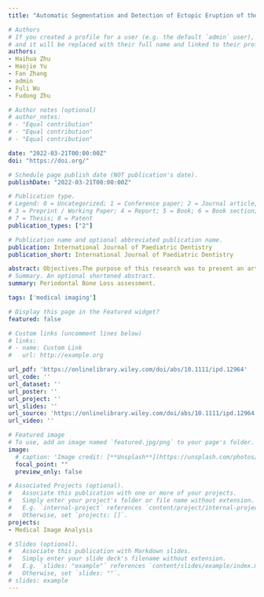 ```yaml
---
title: "Automatic Segmentation and Detection of Ectopic Eruption of the First Permanent Molars on Panoramic Radiographs Based on nnU‐Net"

# Authors
# If you created a profile for a user (e.g. the default `admin` user), write the username (folder name) here 
# and it will be replaced with their full name and linked to their profile.
authors:
- Haihua Zhu
- Haojie Yu
- Fan Zhang
- admin
- Fuli Wu
- Fudong Zhu

# Author notes (optional)
# author_notes:
# - "Equal contribution"
# - "Equal contribution"
# - "Equal contribution"

date: "2022-03-21T00:00:00Z"
doi: "https://doi.org/"

# Schedule page publish date (NOT publication's date).
publishDate: "2022-03-21T00:00:00Z"

# Publication type.
# Legend: 0 = Uncategorized; 1 = Conference paper; 2 = Journal article;
# 3 = Preprint / Working Paper; 4 = Report; 5 = Book; 6 = Book section;
# 7 = Thesis; 8 = Patent
publication_types: ["2"]

# Publication name and optional abbreviated publication name.
publication: International Journal of Paediatric Dentistry
publication_short: International Journal of Paediatric Dentistry

abstract: Objectives.The purpose of this research was to present an artificial intelligence (AI) model which can automatically segment and detect ectopic eruption of the permanent first molars (EMMs) in early mixed dentition on panoramic radiographs using no-new-Net (nnU-Net) model.Materials and Methods. 438 EMMs obtained from 285 panoramic radiographs were included in this study. AI model based on nnU-Net was trained to segment and detect the EMMs. The performance of the model was evaluated by the intersection over union (IoU), precision, F1-score, accuracy and FROC. Furthermore, the detecting performance of nnU-Net was compared with three dentists with different years of experience using the McNemar chi-square test. The reliability of different dentists was evaluated by intraclass correlation coefficients (ICC).Results.The nnU-Net yielded an IoU of 0.834, a precision of 0.845, an F1-score of 0.902 and an accuracy of 0.990. Moreover, the dentists yielded a mean IoU of 0.530, a mean precision of 0.539, a mean F1-score of 0.699 and a mean accuracy of 0.811. The ICC of different dentists was 0.776. The statistical analysis of the McNemar chi-square test showed that the nnU-Net results were statistically significant and superior to that of dentists (P <0.05). Conclusions.This study validated an AI model based on nnU-Net for automatically segmenting and detecting EMMs more consistently and accurately on panoramic radiography.
# Summary. An optional shortened abstract.
summary: Periodontal Bone Loss assessment.

tags: ['medical imaging']

# Display this page in the Featured widget?
featured: false

# Custom links (uncomment lines below)
# links:
# - name: Custom Link
#   url: http://example.org

url_pdf: 'https://onlinelibrary.wiley.com/doi/abs/10.1111/ipd.12964'
url_code: ''
url_dataset: ''
url_poster: ''
url_project: ''
url_slides: ''
url_source: 'https://onlinelibrary.wiley.com/doi/abs/10.1111/ipd.12964'
url_video: ''

# Featured image
# To use, add an image named `featured.jpg/png` to your page's folder. 
image:
  # caption: 'Image credit: [**Unsplash**](https://unsplash.com/photos/pLCdAaMFLTE)'
  focal_point: ""
  preview_only: false

# Associated Projects (optional).
#   Associate this publication with one or more of your projects.
#   Simply enter your project's folder or file name without extension.
#   E.g. `internal-project` references `content/project/internal-project/index.md`.
#   Otherwise, set `projects: []`.
projects:
- Medical Image Analysis

# Slides (optional).
#   Associate this publication with Markdown slides.
#   Simply enter your slide deck's filename without extension.
#   E.g. `slides: "example"` references `content/slides/example/index.md`.
#   Otherwise, set `slides: ""`.
# slides: example
---
```


<!-- {{% callout note %}}
Click the *Cite* button above to demo the feature to enable visitors to import publication metadata into their reference management software.
{{% /callout %}}

{{% callout note %}}
Create your slides in Markdown - click the *Slides* button to check out the example.
{{% /callout %}}

Supplementary notes can be added here, including [code, math, and images](https://wowchemy.com/docs/writing-markdown-latex/). -->
